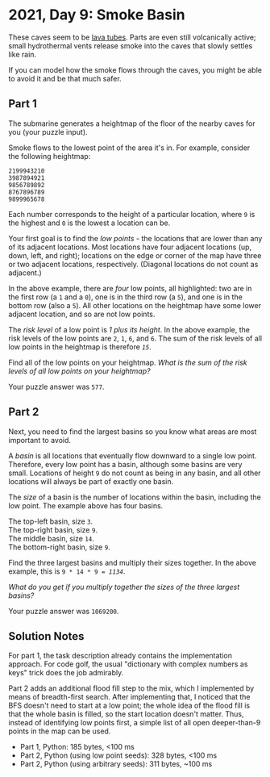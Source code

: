 # 2021, Day 9: Smoke Basin

These caves seem to be [lava tubes](https://en.wikipedia.org/wiki/Lava_tube). Parts are even still volcanically active; small hydrothermal vents release smoke into the caves that slowly settles like rain.

If you can model how the smoke flows through the caves, you might be able to avoid it and be that much safer.

## Part 1

The submarine generates a heightmap of the floor of the nearby caves for you (your puzzle input).

Smoke flows to the lowest point of the area it's in. For example, consider the following heightmap:

    2199943210
    3987894921
    9856789892
    8767896789
    9899965678
    

Each number corresponds to the height of a particular location, where `9` is the highest and `0` is the lowest a location can be.

Your first goal is to find the _low points_ - the locations that are lower than any of its adjacent locations. Most locations have four adjacent locations (up, down, left, and right); locations on the edge or corner of the map have three or two adjacent locations, respectively. (Diagonal locations do not count as adjacent.)

In the above example, there are _four_ low points, all highlighted: two are in the first row (a `1` and a `0`), one is in the third row (a `5`), and one is in the bottom row (also a `5`). All other locations on the heightmap have some lower adjacent location, and so are not low points.

The _risk level_ of a low point is _1 plus its height_. In the above example, the risk levels of the low points are `2`, `1`, `6`, and `6`. The sum of the risk levels of all low points in the heightmap is therefore _`15`_.

Find all of the low points on your heightmap. _What is the sum of the risk levels of all low points on your heightmap?_

Your puzzle answer was `577`.

## Part 2

Next, you need to find the largest basins so you know what areas are most important to avoid.

A _basin_ is all locations that eventually flow downward to a single low point. Therefore, every low point has a basin, although some basins are very small. Locations of height `9` do not count as being in any basin, and all other locations will always be part of exactly one basin.

The _size_ of a basin is the number of locations within the basin, including the low point. The example above has four basins.

The top-left basin, size `3`. <br>
The top-right basin, size `9`. <br>
The middle basin, size `14`. <br>
The bottom-right basin, size `9`.

Find the three largest basins and multiply their sizes together. In the above example, this is `9 * 14 * 9 = `_`1134`_.

_What do you get if you multiply together the sizes of the three largest basins?_

Your puzzle answer was `1069200`.


## Solution Notes

For part 1, the task description already contains the implementation approach. For code golf, the usual "dictionary with complex numbers as keys" trick does the job admirably.

Part 2 adds an additional flood fill step to the mix, which I implemented by means of breadth-first search. After implementing that, I noticed that the BFS doesn't need to start at a low point; the whole idea of the flood fill is that the whole basin is filled, so the start location doesn't matter. Thus, instead of identifying low points first, a simple list of all open deeper-than-9 points in the map can be used.

* Part 1, Python: 185 bytes, <100 ms
* Part 2, Python (using low point seeds): 328 bytes, <100 ms
* Part 2, Python (using arbitrary seeds): 311 bytes, ~100 ms
